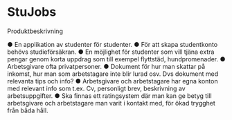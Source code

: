 # StuJobs
Produktbeskrivning

● En applikation av studenter för studenter.
● För att skapa studentkonto behövs studieförsäkran.
● En möjlighet för studenter som vill tjäna extra pengar genom korta
uppdrag som till exempel flyttstäd, hundpromenader.
● Arbetsgivare ofta privatpersoner.
● Dokument för hur man skattar på inkomst, hur man som arbetstagare
inte blir lurad osv. Dvs dokument med relevanta tips och info?
● Arbetsgivare och arbetstagare har egna konton med relevant info
som t.ex. Cv, personligt brev, beskrivning av arbetsuppgifter.
● Ska finnas ett ratingsystem där man kan ge betyg till arbetsgivare
och arbetstagare man varit i kontakt med, för ökad trygghet från
båda håll.
